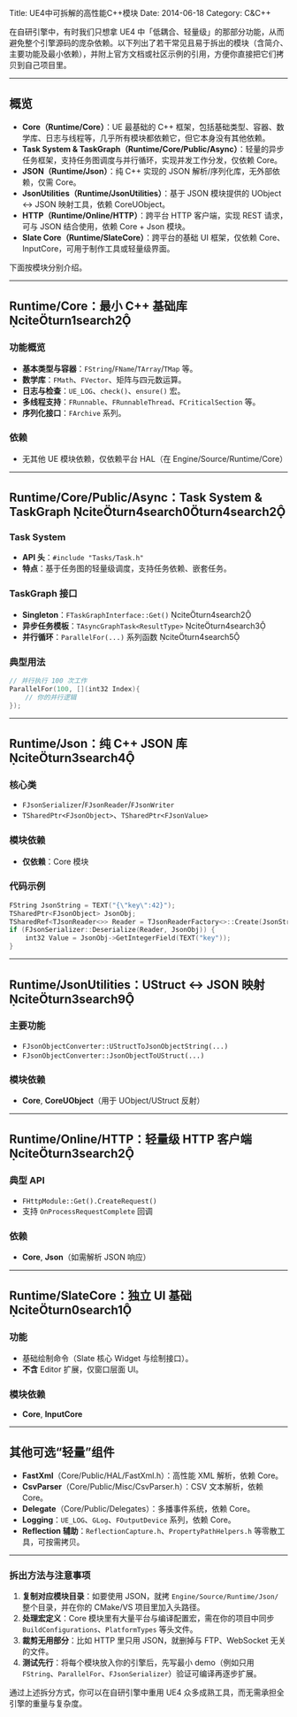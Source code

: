 Title: UE4中可拆解的高性能C++模块
Date: 2014-06-18
Category: C&C++

在自研引擎中，有时我们只想拿 UE4 中「低耦合、轻量级」的那部分功能，从而避免整个引擎源码的庞杂依赖。以下列出了若干常见且易于拆出的模块（含简介、主要功能及最小依赖），并附上官方文档或社区示例的引用，方便你直接把它们拷贝到自己项目里。

---

## 概览

- **Core（Runtime/Core）**：UE 最基础的 C++ 框架，包括基础类型、容器、数学库、日志与线程等，几乎所有模块都依赖它，但它本身没有其他依赖。  
- **Task System & TaskGraph（Runtime/Core/Public/Async）**：轻量的异步任务框架，支持任务图调度与并行循环，实现并发工作分发，仅依赖 Core。  
- **JSON（Runtime/Json）**：纯 C++ 实现的 JSON 解析/序列化库，无外部依赖，仅需 Core。  
- **JsonUtilities（Runtime/JsonUtilities）**：基于 JSON 模块提供的 UObject ↔ JSON 映射工具，依赖 CoreUObject。  
- **HTTP（Runtime/Online/HTTP）**：跨平台 HTTP 客户端，实现 REST 请求，可与 JSON 结合使用，依赖 Core + Json 模块。  
- **Slate Core（Runtime/SlateCore）**：跨平台的基础 UI 框架，仅依赖 Core、InputCore，可用于制作工具或轻量级界面。  

下面按模块分别介绍。

---

## Runtime/Core：最小 C++ 基础库 citeturn1search2

### 功能概览  
- **基本类型与容器**：`FString`/`FName`/`TArray`/`TMap` 等。  
- **数学库**：`FMath`、`FVector`、矩阵与四元数运算。  
- **日志与检查**：`UE_LOG`、`check()`、`ensure()` 宏。  
- **多线程支持**：`FRunnable`、`FRunnableThread`、`FCriticalSection` 等。  
- **序列化接口**：`FArchive` 系列。  

### 依赖  
- 无其他 UE 模块依赖，仅依赖平台 HAL（在 Engine/Source/Runtime/Core）  

---

## Runtime/Core/Public/Async：Task System & TaskGraph citeturn4search0turn4search2

### Task System  
- **API 头**：`#include "Tasks/Task.h"`  
- **特点**：基于任务图的轻量级调度，支持任务依赖、嵌套任务。  

### TaskGraph 接口  
- **Singleton**：`FTaskGraphInterface::Get()` citeturn4search2  
- **异步任务模板**：`TAsyncGraphTask<ResultType>` citeturn4search3  
- **并行循环**：`ParallelFor(...)` 系列函数 citeturn4search5  

### 典型用法  
```cpp
// 并行执行 100 次工作
ParallelFor(100, [](int32 Index){
    // 你的并行逻辑
});
```

---

## Runtime/Json：纯 C++ JSON 库 citeturn3search4

### 核心类  
- `FJsonSerializer`/`FJsonReader`/`FJsonWriter`  
- `TSharedPtr<FJsonObject>`、`TSharedPtr<FJsonValue>`  

### 模块依赖  
- **仅依赖**：Core 模块  

### 代码示例  
```cpp
FString JsonString = TEXT("{\"key\":42}");
TSharedPtr<FJsonObject> JsonObj;
TSharedRef<TJsonReader<>> Reader = TJsonReaderFactory<>::Create(JsonString);
if (FJsonSerializer::Deserialize(Reader, JsonObj)) {
    int32 Value = JsonObj->GetIntegerField(TEXT("key"));
}
```

---

## Runtime/JsonUtilities：UStruct ↔ JSON 映射 citeturn3search9

### 主要功能  
- `FJsonObjectConverter::UStructToJsonObjectString(...)`  
- `FJsonObjectConverter::JsonObjectToUStruct(...)`  

### 模块依赖  
- **Core**, **CoreUObject**（用于 UObject/UStruct 反射）  

---

## Runtime/Online/HTTP：轻量级 HTTP 客户端 citeturn3search2

### 典型 API  
- `FHttpModule::Get().CreateRequest()`  
- 支持 `OnProcessRequestComplete` 回调  

### 依赖  
- **Core**, **Json**（如需解析 JSON 响应）  

---

## Runtime/SlateCore：独立 UI 基础 citeturn0search1

### 功能  
- 基础绘制命令（Slate 核心 Widget 与绘制接口）。  
- **不含** Editor 扩展，仅窗口层面 UI。  

### 模块依赖  
- **Core**, **InputCore**  

---

## 其他可选“轻量”组件

- **FastXml**（Core/Public/HAL/FastXml.h）：高性能 XML 解析，依赖 Core。  
- **CsvParser**（Core/Public/Misc/CsvParser.h）：CSV 文本解析，依赖 Core。  
- **Delegate**（Core/Public/Delegates）：多播事件系统，依赖 Core。  
- **Logging**：`UE_LOG`、`GLog`、`FOutputDevice` 系列，依赖 Core。  
- **Reflection 辅助**：`ReflectionCapture.h`、`PropertyPathHelpers.h` 等零散工具，可按需拷贝。  

---

### 拆出方法与注意事项

1. **复制对应模块目录**：如要使用 JSON，就拷 `Engine/Source/Runtime/Json/` 整个目录，并在你的 CMake/VS 项目里加入头路径。  
2. **处理宏定义**：Core 模块里有大量平台与编译配置宏，需在你的项目中同步 `BuildConfigurations`、`PlatformTypes` 等头文件。  
3. **裁剪无用部分**：比如 HTTP 里只用 JSON，就删掉与 FTP、WebSocket 无关的文件。  
4. **测试先行**：将每个模块放入你的引擎后，先写最小 demo（例如只用 `FString`、`ParallelFor`、`FJsonSerializer`）验证可编译再逐步扩展。

通过上述拆分方式，你可以在自研引擎中重用 UE4 众多成熟工具，而无需承担全引擎的重量与复杂度。